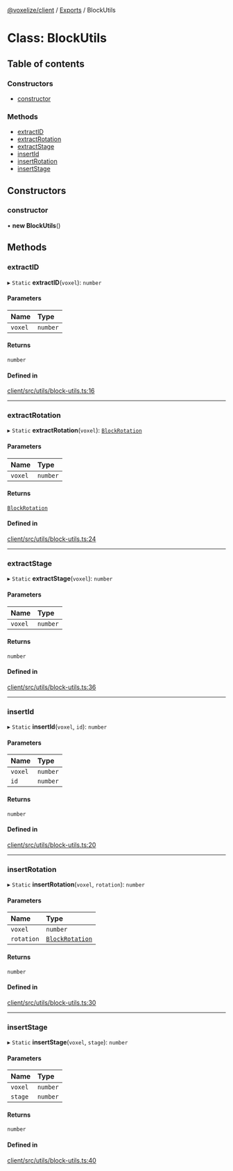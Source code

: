 [@voxelize/client](../README.md) / [Exports](../modules.md) / BlockUtils

# Class: BlockUtils

## Table of contents

### Constructors

- [constructor](BlockUtils.md#constructor)

### Methods

- [extractID](BlockUtils.md#extractid)
- [extractRotation](BlockUtils.md#extractrotation)
- [extractStage](BlockUtils.md#extractstage)
- [insertId](BlockUtils.md#insertid)
- [insertRotation](BlockUtils.md#insertrotation)
- [insertStage](BlockUtils.md#insertstage)

## Constructors

### constructor

• **new BlockUtils**()

## Methods

### extractID

▸ `Static` **extractID**(`voxel`): `number`

#### Parameters

| Name | Type |
| :------ | :------ |
| `voxel` | `number` |

#### Returns

`number`

#### Defined in

[client/src/utils/block-utils.ts:16](https://github.com/shaoruu/voxelize/blob/63b1cce/client/src/utils/block-utils.ts#L16)

___

### extractRotation

▸ `Static` **extractRotation**(`voxel`): [`BlockRotation`](BlockRotation.md)

#### Parameters

| Name | Type |
| :------ | :------ |
| `voxel` | `number` |

#### Returns

[`BlockRotation`](BlockRotation.md)

#### Defined in

[client/src/utils/block-utils.ts:24](https://github.com/shaoruu/voxelize/blob/63b1cce/client/src/utils/block-utils.ts#L24)

___

### extractStage

▸ `Static` **extractStage**(`voxel`): `number`

#### Parameters

| Name | Type |
| :------ | :------ |
| `voxel` | `number` |

#### Returns

`number`

#### Defined in

[client/src/utils/block-utils.ts:36](https://github.com/shaoruu/voxelize/blob/63b1cce/client/src/utils/block-utils.ts#L36)

___

### insertId

▸ `Static` **insertId**(`voxel`, `id`): `number`

#### Parameters

| Name | Type |
| :------ | :------ |
| `voxel` | `number` |
| `id` | `number` |

#### Returns

`number`

#### Defined in

[client/src/utils/block-utils.ts:20](https://github.com/shaoruu/voxelize/blob/63b1cce/client/src/utils/block-utils.ts#L20)

___

### insertRotation

▸ `Static` **insertRotation**(`voxel`, `rotation`): `number`

#### Parameters

| Name | Type |
| :------ | :------ |
| `voxel` | `number` |
| `rotation` | [`BlockRotation`](BlockRotation.md) |

#### Returns

`number`

#### Defined in

[client/src/utils/block-utils.ts:30](https://github.com/shaoruu/voxelize/blob/63b1cce/client/src/utils/block-utils.ts#L30)

___

### insertStage

▸ `Static` **insertStage**(`voxel`, `stage`): `number`

#### Parameters

| Name | Type |
| :------ | :------ |
| `voxel` | `number` |
| `stage` | `number` |

#### Returns

`number`

#### Defined in

[client/src/utils/block-utils.ts:40](https://github.com/shaoruu/voxelize/blob/63b1cce/client/src/utils/block-utils.ts#L40)
